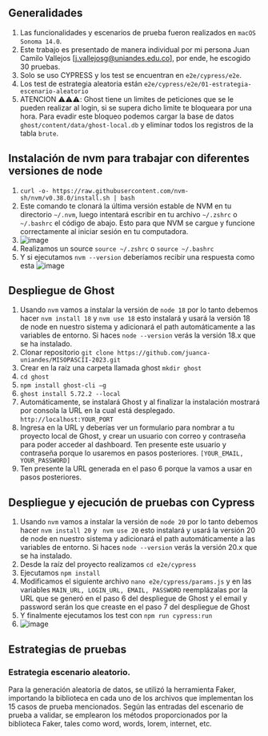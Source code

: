 ## Generalidades 
1. Las funcionalidades y escenarios de prueba fueron realizados en `macOS Sonoma 14.0`.
3. Este trabajo es presentado de manera individual por mi persona Juan Camilo Vallejos [j.vallejosg@uniandes.edu.co], por ende, he escogido 30 pruebas.
5. Solo se uso CYPRESS y los test se encuentran en ```e2e/cypress/e2e```.
6. Los test de estrategia aleatoria están ```e2e/cypress/e2e/01-estrategia-escenario-aleatorio```
7. ATENCION ⚠️⚠️⚠️: Ghost tiene un limites de peticiones que se le pueden realizar al login, si se supera dicho limite te bloqueara por una hora. Para evadir este bloqueo podemos cargar la base de datos ```ghost/content/data/ghost-local.db``` y eliminar todos los registros de la tabla ```brute```.

## Instalación de nvm para trabajar con diferentes versiones de node
1. `curl -o- https://raw.githubusercontent.com/nvm-sh/nvm/v0.38.0/install.sh | bash`
2. Este comando te clonará la última versión estable de NVM en tu directorio `~/.nvm`, luego intentará escribir en tu archivo `~/.zshrc` o `~/.bashrc` el código de abajo. Esto para que NVM se cargue y funcione correctamente al iniciar sesión en tu computadora.
3. ![image](https://github.com/juanca-uniandes/MISOPASCII-2023/assets/142238841/df39c553-55e5-4db6-b691-7d2df5a9d769)
4. Realizamos un source `source ~/.zshrc` o `source ~/.bashrc`
5. Y si ejecutamos `nvm --version` deberíamos recibir una respuesta como esta
![image](https://github.com/juanca-uniandes/MISOPASCII-2023/assets/142238841/72b8d885-19ab-48dc-9ddc-b5ac1e8be9ea)

## Despliegue de Ghost
1. Usando `nvm` vamos a instalar la versión de `node 18` por lo tanto debemos hacer `nvm install 18` y `nvm use 18` esto instalará y usará la versión 18 de node en nuestro sistema y adicionará el path automáticamente a las variables de entorno. Si haces `node --version` verás la versión 18.x que se ha instalado. 
2. Clonar repositorio `git clone https://github.com/juanca-uniandes/MISOPASCII-2023.git`
3. Crear en la raíz una carpeta llamada ghost `mkdir ghost`
4. `cd ghost`
5. `npm install ghost-cli –g`
6. `ghost install 5.72.2 --local`
7. Automáticamente, se instalará Ghost y al finalizar la instalación mostrará por consola la URL en la cual está desplegado. `http://localhost:YOUR_PORT`
8. Ingresa en la URL y deberías ver un formulario para nombrar a tu proyecto local de Ghost, y crear un usuario con correo y contraseña para poder acceder al dashboard. Ten presente este usuario y contraseña porque lo usaremos en pasos posteriores. `[YOUR_EMAIL, YOUR_PASSWORD]`
9. Ten presente la URL generada en el paso 6 porque la vamos a usar en pasos posteriores.


## Despliegue y ejecución de pruebas con Cypress
1. Usando `nvm` vamos a instalar la versión de `node 20` por lo tanto debemos hacer `nvm install 20` y ` nvm use 20` esto instalará y usará la versión 20 de node en nuestro sistema y adicionará el path automáticamente a las variables de entorno. Si haces `node --version` verás la versión 20.x que se ha instalado.
2. Desde la raíz del proyecto realizamos `cd e2e/cypress`
3. Ejecutamos `npm install`
4. Modificamos el siguiente archivo `nano e2e/cypress/params.js` y en las variables `MAIN_URL, LOGIN_URL, EMAIL, PASSWORD` reemplázalas por la URL que se generó en el paso 6 del despliegue de Ghost y el email y password serán los que creaste en el paso 7 del despliegue de Ghost
5. Y finalmente ejecutamos los test con `npm run cypress:run`
6. ![image](https://github.com/juanca-uniandes/MISOPASCII-2023/assets/142238841/1df9f142-1aed-4408-a6fa-2750ecb0bcb3)

## Estrategias de pruebas
### Estrategia escenario aleatorio.
Para la generación aleatoria de datos, se utilizó la herramienta Faker, importando la biblioteca en cada uno de los archivos que implementan los 15 casos de prueba mencionados. Según las entradas del escenario de prueba a validar, se emplearon los métodos proporcionados por la biblioteca Faker, tales como word, words, lorem, internet, etc.



